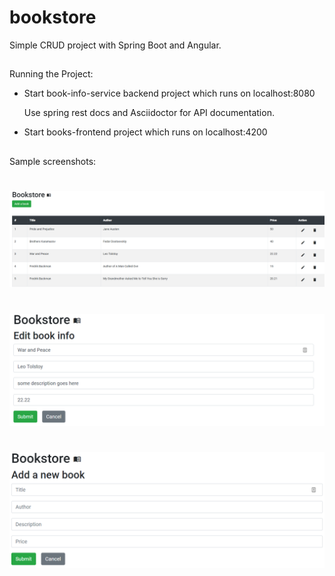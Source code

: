 # bookstore
Simple CRUD project with Spring Boot and Angular.

##
Running the Project:
- Start book-info-service backend project which runs on localhost:8080

  Use spring rest docs and Asciidoctor for API documentation.
- Start books-frontend project which runs on localhost:4200

##
Sample screenshots:

#
![](./home.PNG?raw=true "Home view")

#
![](./edit.PNG?raw=true "Edit view")

#
![](./add.PNG?raw=true "Add view")
